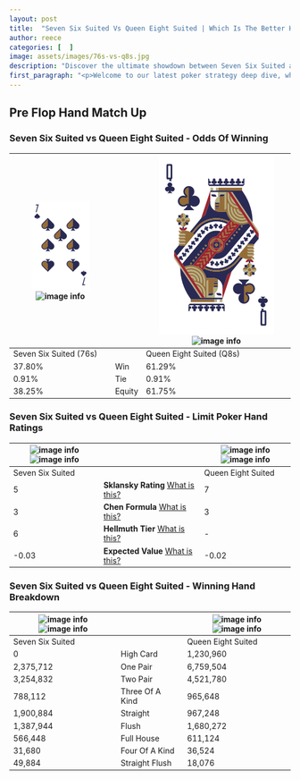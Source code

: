 ```yaml
---
layout: post
title:  "Seven Six Suited Vs Queen Eight Suited | Which Is The Better Hand In Poker? A Complete Guide"
author: reece
categories: [  ]
image: assets/images/76s-vs-q8s.jpg
description: "Discover the ultimate showdown between Seven Six Suited and Queen Eight Suited in poker! Uncover the odds, strategies, and scenarios where one hand triumphs over the other. Get ready to up your poker game with this thrilling analysis."
first_paragraph: "<p>Welcome to our latest poker strategy deep dive, where we're pitting two distinct hands against each other in a high-stakes showdown: Seven Six Suited vs Queen Eight Suited.</p><p>In the dynamic world of poker, every decision counts, and knowing which hand holds the upper hand is key to your success at the table.</p><p>In this article, we'll dissect these two hands, explore the scenarios where one dominates the other, and equip you with the knowledge to make strategic choices that can tip the odds in your favor.</p><p>Get ready to unravel the intriguing dynamics of these poker hands and elevate your game to new heights.</p>"
---
```




[comment]: # (sp0)

## Pre Flop Hand Match Up

<div class="table hand-ratings" markdown="1"> 



### Seven Six Suited vs Queen Eight Suited - Odds Of Winning


    
| ![image info](assets/images/hand1/7.png) ![image info](assets/images/hand1/6s.png) |  | ![image info](assets/images/hand2/Q.png) ![image info](assets/images/hand2/8s.png) |
| -------- | -------- | -------- |
| Seven Six Suited (76s) |  | Queen Eight Suited (Q8s) |
| 37.80% | Win | 61.29% |
| 0.91% | Tie | 0.91% |
| 38.25% | Equity | 61.75% |




[comment]: # (sp1)



### Seven Six Suited vs Queen Eight Suited - Limit Poker Hand Ratings


    
| ![image info](https://www.riverpairs.com/assets/images/hand1/7.png) ![image info](https://www.riverpairs.com/assets/images/hand1/6s.png) |  | ![image info](https://www.riverpairs.com/assets/images/hand2/Q.png) ![image info](https://www.riverpairs.com/assets/images/hand2/8s.png) |
| -------- | -------- | -------- |
| Seven Six Suited |  | Queen Eight Suited |
| 5 | **Sklansky Rating** [What is this?](/sklansky-rating-explained) | 7 |
| 3 | **Chen Formula** [What is this?](/chen-formula-explained) | 3 |
| 6 | **Hellmuth Tier** [What is this?](/Hellmuth-tier-explained) | - |
| -0.03 | **Expected Value** [What is this?](/expected-value-explained) | -0.02 |




[comment]: # (sp2)



### Seven Six Suited vs Queen Eight Suited - Winning Hand Breakdown


    
| ![image info](https://www.riverpairs.com/assets/images/hand1/7.png) ![image info](https://www.riverpairs.com/assets/images/hand1/6s.png) |  | ![image info](https://www.riverpairs.com/assets/images/hand2/Q.png) ![image info](https://www.riverpairs.com/assets/images/hand2/8s.png) |
| -------- | -------- | -------- |
| Seven Six Suited |  | Queen Eight Suited |
| 0 | High Card | 1,230,960 |
| 2,375,712 | One Pair | 6,759,504 |
| 3,254,832 | Two Pair | 4,521,780 |
| 788,112 | Three Of A Kind | 965,648 |
| 1,900,884 | Straight | 967,248 |
| 1,387,944 | Flush | 1,680,272 |
| 566,448 | Full House | 611,124 |
| 31,680 | Four Of A Kind | 36,524 |
| 49,884 | Straight Flush | 18,076 |




[comment]: # (sp3)



</div>

[comment]: # (sp4)



[comment]: # (sp5)

